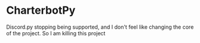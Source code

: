 # CharterbotPy

Discord.py stopping being supported, and I don't feel like changing the core of the project. So I am killing this project
